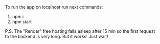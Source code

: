 To run the app on localhost run next commands:
1) npm i
2) npm start

P.S. The "Render" free hosting falls asleep after 15 min so the first request to the backend is very long. But it works! Just wait!